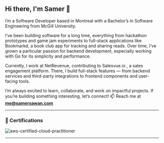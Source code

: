 ## Hi there, I'm Samer 👋

I’m a Software Developer based in Montreal with a Bachelor’s in Software Engineering from McGill University.

I’ve been building software for a long time, everything from hackathon prototypes and game jam experiments to full-stack applications like Bookmarkd, a book club app for tracking and sharing reads. Over time, I’ve grown a particular passion for backend development, especially working with Go for its simplicity and performance.

Currently, I work at NetRevenue, contributing to Salesvue.io
, a sales engagement platform. There, I build full-stack features — from backend services and third-party integrations to frontend components and user-facing tools.

I’m always excited to learn, collaborate, and work on impactful projects. If you’re building something interesting, let’s connect!
📫 Reach me at **me@samersawan.com**

---

### 📜 Certifications
![aws-certified-cloud-practitioner](https://github.com/SamerSawan/SamerSawan/assets/67536733/7f2782a9-a377-42fd-ad05-4056ac12b43b)

---
